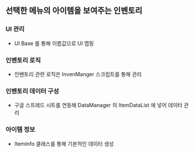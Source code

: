## 선택한 메뉴의 아이템을 보여주는 인벤토리

### UI 관리
- UI Base 를 통해 이름값으로 UI 맵핑

### 인벤토리 로직
- 인벤토리 관련 로직은 InvenManger 스크립트를 통해 관리

### 인벤토리 데이터 구성
- 구글 스프레드 시트를 연동해 DataManager 의 ItemDataList 에 넣어 데이터 관리

### 아이템 정보
- ItemInfo 클래스를 통해 기본적인 데이터 생성
